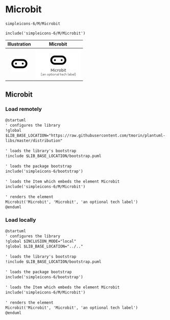 # Microbit


```text
simpleicons-6/M/Microbit
```

```text
include('simpleicons-6/M/Microbit')
```



| Illustration | Microbit |
| :---: | :---: |
| ![illustration for Illustration](../../simpleicons-6/M/Microbit.png) | ![illustration for Microbit](../../simpleicons-6/M/Microbit.Local.png) |




## Microbit

### Load remotely
```plantuml
@startuml
' configures the library
!global $LIB_BASE_LOCATION="https://raw.githubusercontent.com/tmorin/plantuml-libs/master/distribution"

' loads the library's bootstrap
!include $LIB_BASE_LOCATION/bootstrap.puml

' loads the package bootstrap
include('simpleicons-6/bootstrap')

' loads the Item which embeds the element Microbit
include('simpleicons-6/M/Microbit')

' renders the element
Microbit('Microbit', 'Microbit', 'an optional tech label')
@enduml
```

### Load locally
```plantuml
@startuml
' configures the library
!global $INCLUSION_MODE="local"
!global $LIB_BASE_LOCATION="../.."

' loads the library's bootstrap
!include $LIB_BASE_LOCATION/bootstrap.puml

' loads the package bootstrap
include('simpleicons-6/bootstrap')

' loads the Item which embeds the element Microbit
include('simpleicons-6/M/Microbit')

' renders the element
Microbit('Microbit', 'Microbit', 'an optional tech label')
@enduml
```

